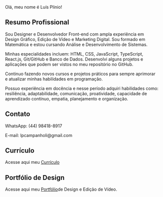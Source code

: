 Olá, meu nome é Luís Plinio! 

<h2>Resumo Profissional</h2>
<p>Sou Designer e Desenvolvedor Front-end com ampla experiência em Design Gráfico, Edição de Vídeo e Marketing Digital. Sou formado em Matemática e estou cursando Análise e Desenvolvimento de Sistemas.</p>
<p>Minhas especialidades incluem: HTML, CSS, JavaScript, TypeScript, React.js, Git/GitHub e Banco de Dados. Desenvolvi alguns projetos e aplicações que podem ser vistos no meu repositório no GitHub.</p>
<p>Continuo fazendo novos cursos e projetos práticos para sempre aprimorar e atualizar minhas habilidades em programação.</p>
<p>Possuo experiência em docência e nesse período adquiri habilidades como: resiliência, adaptabilidade, comunicação, proatividade, capacidade de aprendizado contínuo, empatia, planejamento e organização.</p>

<h2>Contato</h2>
<p>WhatsApp: (44) 98418-8917</p>
<p>E-mail: lpcampanholi@gmail.com</p>

<h2>Currículo</h2>
<p>Acesse aqui meu <a href="https://lpcampanholi.github.io/meu-curriculo/">Currículo</a></p>

<h2>Portfólio de Design</h2>
<p>Acesse aqui meu <a href="Portfólio de Design: https://drive.google.com/file/d/1DhYXBNLFBwCiymLD_BDWPIti59Ol_-R5/view?usp=sharing">Portfólio</a>de Design e Edição de Vídeo.</p>

<!---
lpcampanholi/lpcampanholi is a ✨ special ✨ repository because its `README.md` (this file) appears on your GitHub profile.
You can click the Preview link to take a look at your changes.
--->
